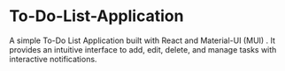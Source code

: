 # To-Do-List-Application
A simple To-Do List Application built with React and Material-UI (MUI) .   It provides an intuitive interface to add, edit, delete, and manage tasks with interactive notifications.

